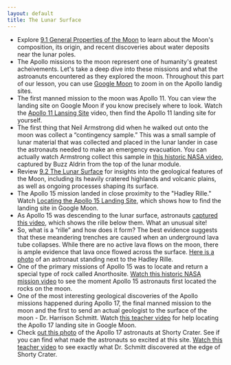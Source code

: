 ```yaml
---
layout: default
title: The Lunar Surface
---
```


- Explore [9.1 General Properties of the Moon](https://openstax.org/books/astronomy-2e/pages/9-1-general-properties-of-the-moon) to learn about the Moon's composition, its origin, and recent discoveries about water deposits near the lunar poles.
- The Apollo missions to the moon represent one of humanity's greatest acheivements. Let's take a deep dive into these missions and what the astroanuts encountered as they explored the moon. Throughout this part of our lesson, you can use [Google Moon](https://www.google.com/moon/) to zoom in on the Apollo landig sites.
- The first manned mission to the moon was Apollo 11. You can view the landing site on Google Moon if you know precisely where to look. Watch the [Apollo 11 Lansing Site](https://youtu.be/dDo7ZaKU1As?si=BSNU2_XWFXCjQ7vV) video, then find the Apollo 11 landing site for yourself.
- The first thing that Neil Armstrong did when he walked out onto the moon was collect a “contingency sample.” This was a small sample of lunar material that was collected and placed in the lunar lander in case the astronauts needed to make an emergency evacuation. You can actually watch Armstrong collect this sample in [this historic NASA video](https://youtu.be/zmClgTiez0M?si=m87EfafgQkJ5Ta3r), captured by Buzz Aldrin from the top of the lunar module.  
- Review [9.2 The Lunar Surface](https://openstax.org/books/astronomy-2e/pages/9-2-the-lunar-surface) for insights into the geological features of the Moon, including its heavily cratered highlands and volcanic plains, as well as ongoing processes shaping its surface.
- The Apollo 15 mission landed in close proximity to the "Hadley Rille." Watch [Locating the Apollo 15 Landing Site](https://youtu.be/QWCJibFaXB4), which shows how to find the landing site in Google Moon.
- As Apollo 15 was descending to the lunar surface, astronauts [captured this video](https://youtu.be/fcGVCFNn0m0), which shows the rille below them. What an unusual site! 
- So, what is a “rille” and how does it form? The best evidence suggests that these meandering trenches are caused when an underground lava tube collapses. While there are no active lava flows on the moon, there is ample evidence that lava once flowed across the surface. [Here is a photo](https://storage.googleapis.com/avh-lessons/apollo15rille.jpg) of an astronaut standing next to the Hadley Rille.
- One of the primary missions of Apollo 15 was to locate and return a special type of rock called Anorthosite. [Watch this historic NASA mission video](https://youtu.be/FbxfixP-7ds) to see the moment Apollo 15 astronauts first located the rocks on the moon.
- One of the most interesting geological discoveries of the Apollo missions happened during Apollo 17, the final manned mission to the moon and the first to send an actual geologist to the surface of the moon - Dr. Harrison Schmitt. Watch [this teacher video](https://youtu.be/iqU3VQYjZaQ) for help locating the Apollo 17 landing site in Google Moon.
- Check [out this photo](https://apod.nasa.gov/apod/ap150802.html) of the Apollo 17 astronauts at Shorty Crater. See if you can find what made the astronauts so excited at this site. [Watch this teacher video](https://youtu.be/QDPa6LS2Mbk) to see exactly what Dr. Schmitt discovered at the edge of Shorty Crater. 
